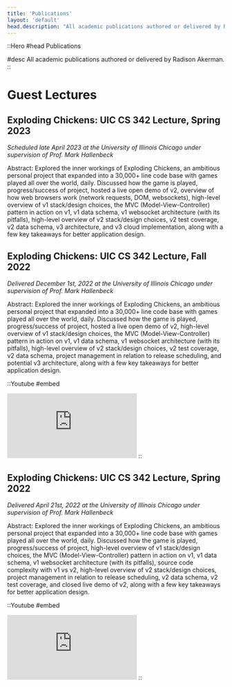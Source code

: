 ```yaml
---
title: 'Publications'
layout: 'default'
head.description: "All academic publications authored or delivered by Radison Akerman."
---
```


::Hero
#head
Publications

#desc
All academic publications authored or delivered by Radison Akerman.
::

# Guest Lectures

##
## Exploding Chickens: UIC CS 342 Lecture, Spring 2023

_Scheduled late April 2023 at the University of Illinois Chicago under supervision of Prof. Mark Hallenbeck_

Abstract: Explored the inner workings of Exploding Chickens, an ambitious personal project that expanded into a 30,000+ line code base with games played all over the world, daily.
Discussed how the game is played, progress/success of project, hosted a live open demo of v2, overview of how web browsers work (network requests, DOM, websockets), high-level overview of v1 stack/design choices, the MVC (Model-View-Controller) pattern in action on v1, v1 data schema, v1 websocket architecture (with its pitfalls), high-level overview of v2 stack/design choices, v2 test coverage, v2 data schema, v3 architecture, and v3 cloud implementation, along with a few key takeaways for better application design.

##
## Exploding Chickens: UIC CS 342 Lecture, Fall 2022

_Delivered December 1st, 2022 at the University of Illinois Chicago under supervision of Prof. Mark Hallenbeck_

Abstract: Explored the inner workings of Exploding Chickens, an ambitious personal project that expanded into a 30,000+ line code base with games played all over the world, daily.
Discussed how the game is played, progress/success of project, hosted a live open demo of v2, high-level overview of v1 stack/design choices, the MVC (Model-View-Controller) pattern in action on v1, v1 data schema, v1 websocket architecture (with its pitfalls), high-level overview of v2 stack/design choices, v2 test coverage, v2 data schema, project management in relation to release scheduling, and potential v3 architecture, along with a few key takeaways for better application design. 

::Youtube
#embed
<iframe src="https://www.youtube.com/embed/3KE848Yj0g4" title="YouTube video player" frameborder="0" allow="accelerometer; autoplay; clipboard-write; encrypted-media; gyroscope; picture-in-picture; web-share" allowfullscreen></iframe>
::

##
## Exploding Chickens: UIC CS 342 Lecture, Spring 2022

_Delivered April 21st, 2022 at the University of Illinois Chicago under supervision of Prof. Mark Hallenbeck_

Abstract: Explored the inner workings of Exploding Chickens, an ambitious personal project that expanded into a 30,000+ line code base with games played all over the world, daily.
Discussed how the game is played, progress/success of project, high-level overview of v1 stack/design choices, the MVC (Model-View-Controller) pattern in action on v1, v1 data schema, v1 websocket architecture (with its pitfalls), source code complexity with v1 vs v2, high-level overview of v2 stack/design choices, project management in relation to release scheduling, v2 data schema, v2 test coverage, and closed live demo of v2, along with a few key takeaways for better application design.

::Youtube
#embed
<iframe src="https://www.youtube.com/embed/cD53M7NHQoM" title="YouTube video player" frameborder="0" allow="accelerometer; autoplay; clipboard-write; encrypted-media; gyroscope; picture-in-picture; web-share" allowfullscreen></iframe>
::